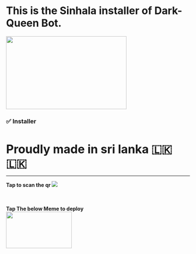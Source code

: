 <h1>This is the Sinhala installer of Dark-Queen Bot.</h1>

<img src="https://i.ibb.co/n3LnXsy/Tech-Queen.png" height="200" width="330">

<h3>✅ Installer</h3> <br>

<p><font size="6"><b>Proudly made in sri lanka 🇱🇰🇱🇰 </font></p>
<hr>
Tap to scan the qr
<a href="https://replit.com/@DarkWinzo/DarkQueen-Qr?v=1"><img src="https://i.ibb.co/Q948jVW/Scan-a-QR-code-on-android.jpg"></a>

<br><br>
Tap The below Meme to deploy
<br><a href="https://heroku.com/deploy?template=https://github.com/DarkWinzo/Dark-Queen-Installer-Si.git">
<img src="https://i.ibb.co/fYjc5tW/download.jpg" height="100" width="180">
</a>

